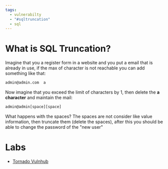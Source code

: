 ```yaml
---
tags:
  - vulnerabilty
  - "#sqltruncation"
  - sql
---
```

# What is SQL Truncation?

Imagine that you a register form in a website and you put a email that is already in use, if the max of character is not reachable you can add something like that:

````bash
admin@admin.com  a
````

Now imagine that you exceed the limit of characters by 1, then delete the **a character** and maintain the mail:

````bash
admin@admin[space][space]
````

What happens with the spaces? The spaces are not consider like value information, then truncate them (delete the spaces), after this you should be able to change the password of the "new user"


# Labs

- [Tornado Vulnhub](https://www.vulnhub.com/entry/ia-tornado,639/)


